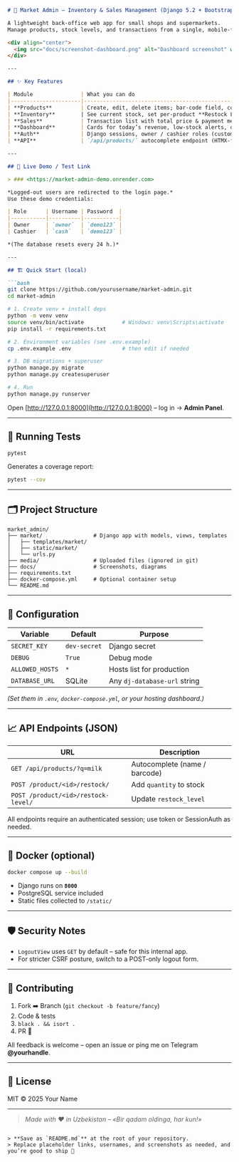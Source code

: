 ````markdown
# 🛒 Market Admin – Inventory & Sales Management (Django 5.2 + Bootstrap 5)

A lightweight back-office web app for small shops and supermarkets.  
Manage products, stock levels, and transactions from a single, mobile-friendly dashboard.

<div align="center">
  <img src="docs/screenshot-dashboard.png" alt="Dashboard screenshot" width="90%">
</div>

---

## ✨ Key Features

| Module               | What you can do                                                                 |
|----------------------|---------------------------------------------------------------------------------|
| **Products**         | Create, edit, delete items; bar-code field, cost/price, category                |
| **Inventory**        | See current stock, set per-product **Restock Level**, one-click **Restock**     |
| **Sales**            | Transaction list with total price & payment method                              |
| **Dashboard**        | Cards for today’s revenue, low-stock alerts, quick links                        |
| **Auth**             | Django sessions, owner / cashier roles (customisable)                           |
| **API**              | `/api/products/` autocomplete endpoint (HTMX-friendly JSON)                     |

---

## 🚀 Live Demo / Test Link

> ### <https://market-admin-demo.onrender.com>

*Logged-out users are redirected to the login page.*  
Use these demo credentials:

| Role      | Username | Password  |
|-----------|----------|-----------|
| Owner     | `owner`  | `demo123` |
| Cashier   | `cash`   | `demo123` |

*(The database resets every 24 h.)*

---

## 🏗️ Quick Start (local)

```bash
git clone https://github.com/yourusername/market-admin.git
cd market-admin

# 1. Create venv + install deps
python -m venv venv
source venv/bin/activate            # Windows: venv\Scripts\activate
pip install -r requirements.txt

# 2. Environment variables (see .env.example)
cp .env.example .env                # then edit if needed

# 3. DB migrations + superuser
python manage.py migrate
python manage.py createsuperuser

# 4. Run
python manage.py runserver
````

Open [http://127.0.0.1:8000](http://127.0.0.1:8000) – log in → **Admin Panel**.

---

## 🧪 Running Tests

```bash
pytest
```

Generates a coverage report:

```bash
pytest --cov
```

---

## 🗂️ Project Structure

```
market_admin/
├── market/                # Django app with models, views, templates
│   ├── templates/market/
│   ├── static/market/
│   └── urls.py
├── media/                 # Uploaded files (ignored in git)
├── docs/                  # Screenshots, diagrams
├── requirements.txt
├── docker-compose.yml     # Optional container setup
└── README.md
```

---

## 🔧 Configuration

| Variable        | Default      | Purpose                      |
| --------------- | ------------ | ---------------------------- |
| `SECRET_KEY`    | `dev-secret` | Django secret                |
| `DEBUG`         | `True`       | Debug mode                   |
| `ALLOWED_HOSTS` | `*`          | Hosts list for production    |
| `DATABASE_URL`  | SQLite       | Any `dj-database-url` string |

*(Set them in `.env`, `docker-compose.yml`, or your hosting dashboard.)*

---

## 📈 API Endpoints (JSON)

| URL                                 | Description                   |
| ----------------------------------- | ----------------------------- |
| `GET /api/products/?q=milk`         | Autocomplete (name / barcode) |
| `POST /product/<id>/restock/`       | Add `quantity` to stock       |
| `POST /product/<id>/restock-level/` | Update `restock_level`        |

All endpoints require an authenticated session; use token or SessionAuth as needed.

---

## 🐳 Docker (optional)

```bash
docker compose up --build
```

* Django runs on **`8000`**
* PostgreSQL service included
* Static files collected to `/static/`

---

## 🛡️ Security Notes

* `LogoutView` uses `GET` by default – safe for this internal app.
* For stricter CSRF posture, switch to a POST-only logout form.

---

## 🤝 Contributing

1. Fork ➡️ Branch (`git checkout -b feature/fancy`)
2. Code & tests
3. `black . && isort .`
4. PR 🚀

All feedback is welcome – open an issue or ping me on Telegram **@yourhandle**.

---

## 📜 License

MIT © 2025 Your Name

---

> *Made with ❤️ in Uzbekistan – «Bir qadam oldinga, har kun!»*

```

> **Save as `README.md`** at the root of your repository.  
> Replace placeholder links, usernames, and screenshots as needed, and you’re good to ship 🚀
```

